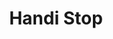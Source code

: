 ---
title: "Handi Stop"
url: /houston/handi-stop-east-sam-houston-parkway-north/
shop: Lebensmittel
---